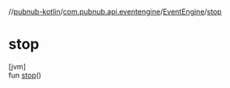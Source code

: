 //[pubnub-kotlin](../../../index.md)/[com.pubnub.api.eventengine](../index.md)/[EventEngine](index.md)/[stop](stop.md)

# stop

[jvm]\
fun [stop](stop.md)()
